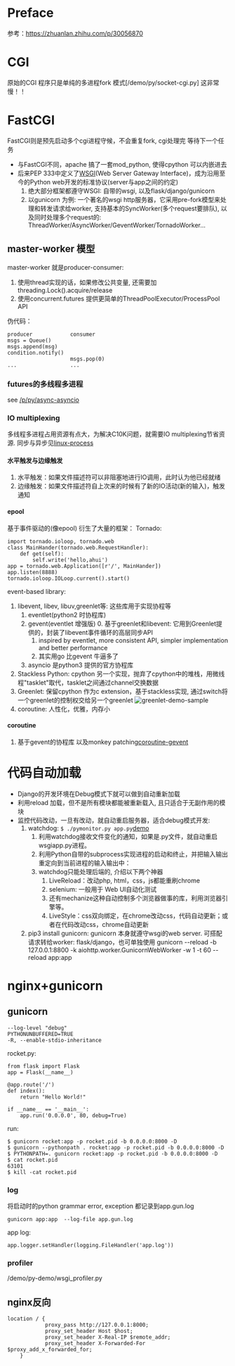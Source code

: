 # Preface
参考：https://zhuanlan.zhihu.com/p/30056870
# CGI
原始的CGI 程序只是单纯的多进程fork 模式[/demo/py/socket-cgi.py]
这非常慢！！

# FastCGI
FastCGI则是预先启动多个cgi进程守候，不会重复fork, cgi处理完 等待下一个任务
- 与FastCGI不同，apache 搞了一套mod_python, 使得cpython 可以内嵌进去
- 后来PEP 333中定义了[WSGI](/p/py/py-server-framework.md)(Web Server Gateway Interface)，成为沿用至今的Python web开发的标准协议(server与app之间的约定)
    1. 绝大部分框架都遵守WSGI: 自带的wsgi, 以及flask/django/gunicorn
    2. 以gunicorn 为例: 一个著名的wsgi http服务器，它采用pre-fork模型来处理和转发请求给worker, 支持基本的SyncWorker(多个request要排队), 以及同时处理多个request的: ThreadWorker/AsyncWorker/GeventWorker/TornadoWorker...

## master-worker 模型
master-worker 就是producer-consumer:
1. 使用thread实现的话，如果修改公共变量, 还需要加threading.Lock().acquire/release
2. 使用concurrent.futures 提供更简单的ThreadPoolExecutor/ProcessPool API

伪代码：

    producer            consumer
    msgs = Queue()
    msgs.append(msg)
    condition.notify()    
                        msgs.pop(0)
    ...                 ...

### futures的多线程多进程
see [/p/py/async-asyncio](/p/py/py-async-asyncio)

### IO multiplexing
多线程多进程占用资源有点大，为解决C10K问题，就需要IO multiplexing节省资源.
同步与异步见[linux-process](/p/linux-process.md)

#### 水平触发与边缘触发
1. 水平触发：如果文件描述符可以非阻塞地进行IO调用，此时认为他已经就绪
2. 边缘触发：如果文件描述符自上次来的时候有了新的IO活动(新的输入)，触发通知

#### epool
基于事件驱动的(像epool) 衍生了大量的框架：
Tornado:
```
import tornado.ioloop, tornado.web
class MainHander(tornado.web.RequestHandler):
    def get(self):
        self.write('hello,ahui')
app = tornado.web.Application([r'/', MainHander])
app.listen(8888)
tornado.ioloop.IOLoop.current().start()
```
event-based library:
1. libevent, libev, libuv,greenlet等: 这些库用于实现协程等
    1. eventlet(python2 时协程库)
    2. gevent(eventlet 增强版)
        0. 基于greenlet和libevent: 它用到Greenlet提供的，封装了libevent事件循环的高层同步API
        1. inspired by eventlet, more consistent API, simpler implementation and better performance
        2. 其实用go 比gevent 牛逼多了
    3. asyncio 是python3 提供的官方协程库
2. Stackless Python: cpython 另一个实现，抛弃了cpython中的堆栈，用微线程"tasklet"取代，tasklet之间通过channel交换数据
2. Greenlet: 保留cpython 作为c extension，基于stackless实现, 通过switch将一个greenlet的控制权交给另一个greenlet ![greenlet-demo-sample](https://pic3.zhimg.com/v2-9c51c194e68ceeb897ab850c0cdc9d4e_b.jpg)
4. coroutine: 人性化，优雅，内存小

#### coroutine
1. 基于gevent的协程库 以及monkey patching[coroutine-gevent](/demo/py/coroutine-gevent.py)

# 代码自动加载
- Django的开发环境在Debug模式下就可以做到自动重新加载
- 利用reload 加载，但不是所有模块都能被重新载入, 且只适合于无副作用的模块
- 监控代码改动，一旦有改动，就自动重启服务器，适合debug模式开发:
    1. watchdog: `$ ./pymonitor.py app.py`[demo](p3-app/day-13)
        1. 利用watchdog接收文件变化的通知，如果是.py文件，就自动重启wsgiapp.py进程。
        2. 利用Python自带的subprocess实现进程的启动和终止，并把输入输出重定向到当前进程的输入输出中：
        4.  watchdog只能处理后端的, 介绍以下两个神器
            1. LiveReload：改动php, html，css，js都能重刷chrome
            2. selenium: 一般用于 Web UI自动化测试
            3. 还有mechanize这种自动控制多个浏览器做事的库，利用浏览器引擎等。
            2. LiveStyle：css双向绑定，在chrome改动css，代码自动更新；或者在代码改动css，chrome自动更新
    2. pip3 install gunicorn: gunicorn 本身就遵守wsgi的web server. 可搭配请求转给worker: flask/django，也可单独使用
    gunicorn --reload -b 127.0.0.1:8800 -k aiohttp.worker.GunicornWebWorker -w 1 -t 60 --reload app:app

# nginx+gunicorn

## gunicorn

    --log-level "debug" 
    PYTHONUNBUFFERED=TRUE
    -R, --enable-stdio-inheritance

rocket.py:

    from flask import Flask
    app = Flask(__name__)

    @app.route('/')
    def index():
        return "Hello World!"

    if __name__ == '__main__':
        app.run('0.0.0.0', 80, debug=True)

run:

    $ gunicorn rocket:app -p rocket.pid -b 0.0.0.0:8000 -D
    $ gunicorn --pythonpath . rocket:app -p rocket.pid -b 0.0.0.0:8000 -D
    $ PYTHONPATH=. gunicorn rocket:app -p rocket.pid -b 0.0.0.0:8000 -D
    $ cat rocket.pid
    63101
    $ kill -cat rocket.pid

### log
将启动时的python grammar error, exception 都记录到app.gun.log

    gunicorn app:app  --log-file app.gun.log

app log:

    app.logger.setHandler(logging.FileHandler('app.log'))

### profiler
/demo/py-demo/wsgi_profiler.py

## nginx反向

    location / {
                proxy_pass http://127.0.0.1:8000;
                proxy_set_header Host $host;
                proxy_set_header X-Real-IP $remote_addr;
                proxy_set_header X-Forwarded-For $proxy_add_x_forwarded_for;
        }